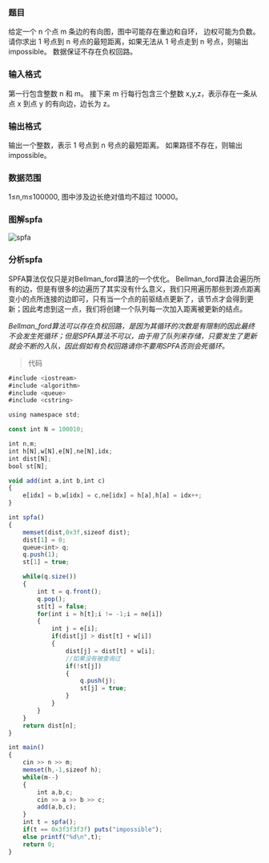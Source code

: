 ### 题目
给定一个 n 个点 m 条边的有向图，图中可能存在重边和自环， 边权可能为负数。
请你求出 1 号点到 n 号点的最短距离，如果无法从 1 号点走到 n  号点，则输出impossible。
数据保证不存在负权回路。

### 输入格式
第一行包含整数 n 和 m。
接下来 m 行每行包含三个整数 x,y,z，表示存在一条从点 x 到点 y 的有向边，边长为 z。

### 输出格式
输出一个整数，表示 1 号点到 n 号点的最短距离。
如果路径不存在，则输出 impossible。

### 数据范围
1≤n,m≤100000,
图中涉及边长绝对值均不超过 10000。

### 图解spfa
![spfa](https://github.com/NatsunoKoide/natsunokoide.github.io/assets/137853852/7d1cf7da-04ed-472d-a3be-b9ff74ec3a90)

### 分析spfa
SPFA算法仅仅只是对Bellman_ford算法的一个优化。
Bellman_ford算法会遍历所有的边，但是有很多的边遍历了其实没有什么意义，我们只用遍历那些到源点距离变小的点所连接的边即可，只有当一个点的前驱结点更新了，该节点才会得到更新；因此考虑到这一点，我们将创建一个队列每一次加入距离被更新的结点。

_Bellman_ford算法可以存在负权回路，是因为其循环的次数是有限制的因此最终不会发生死循环；但是SPFA算法不可以，由于用了队列来存储，只要发生了更新就会不断的入队，因此假如有负权回路请你不要用SPFA否则会死循环。_

> 代码
```js
#include <iostream>
#include <algorithm>
#include <queue>
#include <cstring>

using namespace std;

const int N = 100010;

int n,m;
int h[N],w[N],e[N],ne[N],idx;
int dist[N];
bool st[N];

void add(int a,int b,int c)
{
    e[idx] = b,w[idx] = c,ne[idx] = h[a],h[a] = idx++;
}

int spfa()
{
    memset(dist,0x3f,sizeof dist);
    dist[1] = 0;
    queue<int> q;
    q.push(1);
    st[1] = true;

    while(q.size())
    {
        int t = q.front();
        q.pop();
        st[t] = false;
        for(int i = h[t];i != -1;i = ne[i])
        {
            int j = e[i];
            if(dist[j] > dist[t] + w[i])
            {
                dist[j] = dist[t] + w[i];
                //如果没有被查询过
                if(!st[j])
                {
                    q.push(j);
                    st[j] = true;
                }
            }
        }
    }
    return dist[n];
}

int main()
{
    cin >> n >> m;
    memset(h,-1,sizeof h);
    while(m--)
    {
        int a,b,c;
        cin >> a >> b >> c;
        add(a,b,c);
    }
    int t = spfa();
    if(t == 0x3f3f3f3f) puts("impossible");
    else printf("%d\n",t);
    return 0;
}
```